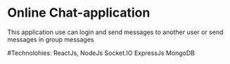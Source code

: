 # Online Chat-application

This application use can login and send messages to another user or send messages in group messages

#Technolohies: ReactJs, NodeJs Socket.IO ExpressJs MongoDB





